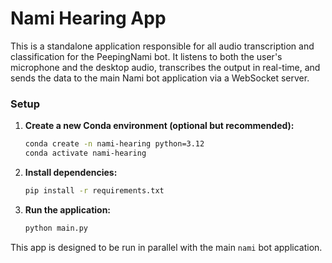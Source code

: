 # Nami Hearing App

This is a standalone application responsible for all audio transcription and classification for the PeepingNami bot. It listens to both the user's microphone and the desktop audio, transcribes the output in real-time, and sends the data to the main Nami bot application via a WebSocket server.

### Setup

1.  **Create a new Conda environment (optional but recommended):**
    ```bash
    conda create -n nami-hearing python=3.12
    conda activate nami-hearing
    ```

2.  **Install dependencies:**
    ```bash
    pip install -r requirements.txt
    ```

3.  **Run the application:**
    ```bash
    python main.py
    ```

This app is designed to be run in parallel with the main `nami` bot application.